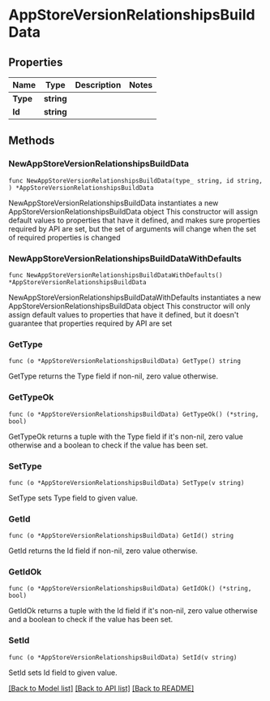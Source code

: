 # AppStoreVersionRelationshipsBuildData

## Properties

Name | Type | Description | Notes
------------ | ------------- | ------------- | -------------
**Type** | **string** |  | 
**Id** | **string** |  | 

## Methods

### NewAppStoreVersionRelationshipsBuildData

`func NewAppStoreVersionRelationshipsBuildData(type_ string, id string, ) *AppStoreVersionRelationshipsBuildData`

NewAppStoreVersionRelationshipsBuildData instantiates a new AppStoreVersionRelationshipsBuildData object
This constructor will assign default values to properties that have it defined,
and makes sure properties required by API are set, but the set of arguments
will change when the set of required properties is changed

### NewAppStoreVersionRelationshipsBuildDataWithDefaults

`func NewAppStoreVersionRelationshipsBuildDataWithDefaults() *AppStoreVersionRelationshipsBuildData`

NewAppStoreVersionRelationshipsBuildDataWithDefaults instantiates a new AppStoreVersionRelationshipsBuildData object
This constructor will only assign default values to properties that have it defined,
but it doesn't guarantee that properties required by API are set

### GetType

`func (o *AppStoreVersionRelationshipsBuildData) GetType() string`

GetType returns the Type field if non-nil, zero value otherwise.

### GetTypeOk

`func (o *AppStoreVersionRelationshipsBuildData) GetTypeOk() (*string, bool)`

GetTypeOk returns a tuple with the Type field if it's non-nil, zero value otherwise
and a boolean to check if the value has been set.

### SetType

`func (o *AppStoreVersionRelationshipsBuildData) SetType(v string)`

SetType sets Type field to given value.


### GetId

`func (o *AppStoreVersionRelationshipsBuildData) GetId() string`

GetId returns the Id field if non-nil, zero value otherwise.

### GetIdOk

`func (o *AppStoreVersionRelationshipsBuildData) GetIdOk() (*string, bool)`

GetIdOk returns a tuple with the Id field if it's non-nil, zero value otherwise
and a boolean to check if the value has been set.

### SetId

`func (o *AppStoreVersionRelationshipsBuildData) SetId(v string)`

SetId sets Id field to given value.



[[Back to Model list]](../README.md#documentation-for-models) [[Back to API list]](../README.md#documentation-for-api-endpoints) [[Back to README]](../README.md)


